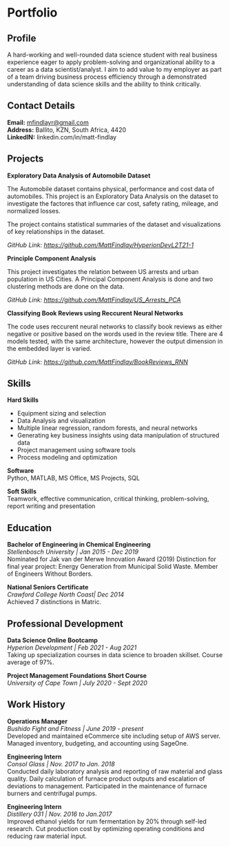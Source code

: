 # Portfolio

## Profile

A hard-working and well-rounded data science student with real business experience eager to apply problem-solving and organizational ability to a career as a data scientist/analyst. I aim to add value to my employer as part of a team driving business process efficiency through a demonstrated understanding of data science skills and the ability to think critically. 

## Contact Details

**Email:** mfindlayr@gmail.com  
**Address:** Ballito, KZN, South Africa, 4420   
**LinkedIN:** linkedin.com/in/matt-findlay 

## Projects

**Exploratory Data Analysis of Automobile Dataset**

The Automobile dataset contains physical, performance and cost data of automobiles. This project is an Exploratory Data Analysis on the dataset to investigate the factores that influence car cost, safety rating, mileage, and normalized losses.

The project contains statistical summaries of the dataset and visualizations of key relationships in the dataset.

*GitHub Link: https://github.com/MattFindlay/HyperionDevL2T21-1*

**Principle Component Analysis**

This project investigates the relation between US arrests and urban population in US Cities. A Principal Component Analysis is done and two clustering methods are done on the data.

*GitHub Link: https://github.com/MattFindlay/US_Arrests_PCA*

**Classifying Book Reviews using Reccurent Neural Networks**

The code uses reccurent neural networks to classify book reviews as either negative or positive based on the words used in the review title. There are 4 models tested, with the same architecture, however the output dimension in the embedded layer is varied.

*GitHub Link: https://github.com/MattFindlay/BookReviews_RNN*

## Skills

**Hard Skills**
- Equipment sizing and selection
- Data Analysis and visualization
- Multiple linear regression, random forests, and neural networks
- Generating key business insights using data manipulation of structured data
- Project management using software tools
- Process modeling and optimization 

**Software**   
Python, MATLAB, MS Office, MS Projects, SQL

**Soft Skills**   
Teamwork, effective communication, critical thinking, problem-solving, report writing and presentation

## Education

**Bachelor of Engineering in Chemical Engineering**  
*Stellenbosch University  | Jan 2015 - Dec 2019*      
Nominated for Jak van der Merwe Innovation Award (2019)
Distinction for final year project: Energy Generation from Municipal Solid Waste.
Member of Engineers Without Borders.

**National Seniors Certificate**  
*Crawford College North Coast| Dec 2014*  
Achieved 7 distinctions in Matric.

## Professional Development

**Data Science Online Bootcamp**   
*Hyperion Development | Feb 2021 - Aug 2021*   
Taking up specialization courses in data science to broaden skillset.
Course average of 97%.

**Project Management Foundations Short Course**  
*University of Cape Town | July 2020 - Sept 2020*   

## Work History

**Operations Manager**   
*Bushido Fight and Fitness | June 2019 - present*   
Developed and maintained eCommerce site including setup of AWS server.
Managed inventory, budgeting, and accounting using SageOne.

**Engineering Intern**   
*Consol Glass | Nov. 2017 to Jan. 2018*   
Conducted daily laboratory analysis and reporting of raw material and glass quality. 
Daily calculation of furnace product outputs and escalation of deviations to management.
Participated in the maintenance of furnace burners and centrifugal pumps. 

**Engineering Intern**      
*Distillery 031 | Nov. 2016 to Jan.2017*   
Improved ethanol yields for rum fermentation by 20% through self-led research.
Cut production cost by optimizing operating conditions and reducing raw material input.
